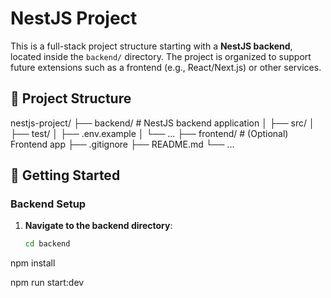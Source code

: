 # NestJS Project

This is a full-stack project structure starting with a **NestJS backend**, located inside the `backend/` directory. The project is organized to support future extensions such as a frontend (e.g., React/Next.js) or other services.

## 📁 Project Structure

nestjs-project/
├── backend/ # NestJS backend application
│ ├── src/
│ ├── test/
│ ├── .env.example
│ └── ...
├── frontend/ # (Optional) Frontend app
├── .gitignore
├── README.md
└── ...


## 🚀 Getting Started

### Backend Setup

1. **Navigate to the backend directory**:
   ```bash
   cd backend

npm install

npm run start:dev
